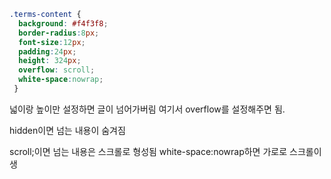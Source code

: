 ```css
.terms-content {
  background: #f4f3f8;
  border-radius:8px;
  font-size:12px;
  padding:24px;
  height: 324px;
  overflow: scroll;
  white-space:nowrap;
 }
```
넓이랑 높이만 설정하면 글이 넘어가버림 여기서 overflow를 설정해주면 됨.

hidden이면 넘는 내용이 숨겨짐

scroll;이면 넘는 내용은 스크롤로 형성됨
white-space:nowrap하면 가로로 스크롤이 생
